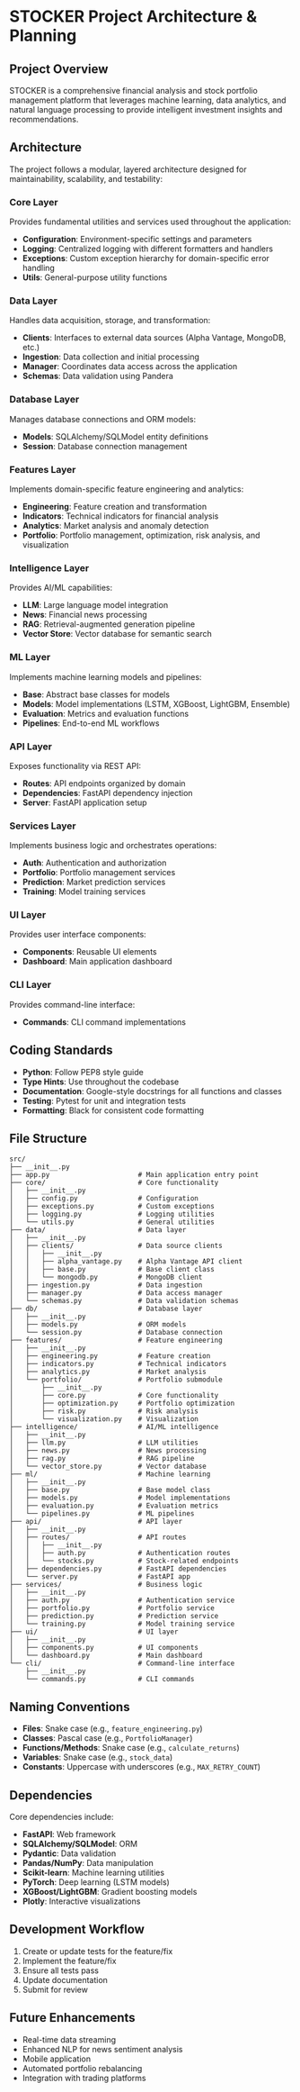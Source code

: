 # STOCKER Project Architecture & Planning

## Project Overview

STOCKER is a comprehensive financial analysis and stock portfolio management platform that leverages machine learning, data analytics, and natural language processing to provide intelligent investment insights and recommendations.

## Architecture

The project follows a modular, layered architecture designed for maintainability, scalability, and testability:

### Core Layer

Provides fundamental utilities and services used throughout the application:

- **Configuration**: Environment-specific settings and parameters
- **Logging**: Centralized logging with different formatters and handlers
- **Exceptions**: Custom exception hierarchy for domain-specific error handling
- **Utils**: General-purpose utility functions

### Data Layer

Handles data acquisition, storage, and transformation:

- **Clients**: Interfaces to external data sources (Alpha Vantage, MongoDB, etc.)
- **Ingestion**: Data collection and initial processing
- **Manager**: Coordinates data access across the application
- **Schemas**: Data validation using Pandera

### Database Layer

Manages database connections and ORM models:

- **Models**: SQLAlchemy/SQLModel entity definitions
- **Session**: Database connection management

### Features Layer

Implements domain-specific feature engineering and analytics:

- **Engineering**: Feature creation and transformation
- **Indicators**: Technical indicators for financial analysis
- **Analytics**: Market analysis and anomaly detection
- **Portfolio**: Portfolio management, optimization, risk analysis, and visualization

### Intelligence Layer

Provides AI/ML capabilities:

- **LLM**: Large language model integration
- **News**: Financial news processing
- **RAG**: Retrieval-augmented generation pipeline
- **Vector Store**: Vector database for semantic search

### ML Layer

Implements machine learning models and pipelines:

- **Base**: Abstract base classes for models
- **Models**: Model implementations (LSTM, XGBoost, LightGBM, Ensemble)
- **Evaluation**: Metrics and evaluation functions
- **Pipelines**: End-to-end ML workflows

### API Layer

Exposes functionality via REST API:

- **Routes**: API endpoints organized by domain
- **Dependencies**: FastAPI dependency injection
- **Server**: FastAPI application setup

### Services Layer

Implements business logic and orchestrates operations:

- **Auth**: Authentication and authorization
- **Portfolio**: Portfolio management services
- **Prediction**: Market prediction services
- **Training**: Model training services

### UI Layer

Provides user interface components:

- **Components**: Reusable UI elements
- **Dashboard**: Main application dashboard

### CLI Layer

Provides command-line interface:

- **Commands**: CLI command implementations

## Coding Standards

- **Python**: Follow PEP8 style guide
- **Type Hints**: Use throughout the codebase
- **Documentation**: Google-style docstrings for all functions and classes
- **Testing**: Pytest for unit and integration tests
- **Formatting**: Black for consistent code formatting

## File Structure

```
src/
├── __init__.py
├── app.py                      # Main application entry point
├── core/                       # Core functionality
│   ├── __init__.py
│   ├── config.py               # Configuration
│   ├── exceptions.py           # Custom exceptions
│   ├── logging.py              # Logging utilities
│   └── utils.py                # General utilities
├── data/                       # Data layer
│   ├── __init__.py
│   ├── clients/                # Data source clients
│   │   ├── __init__.py
│   │   ├── alpha_vantage.py    # Alpha Vantage API client
│   │   ├── base.py             # Base client class
│   │   └── mongodb.py          # MongoDB client
│   ├── ingestion.py            # Data ingestion
│   ├── manager.py              # Data access manager
│   └── schemas.py              # Data validation schemas
├── db/                         # Database layer
│   ├── __init__.py
│   ├── models.py               # ORM models
│   └── session.py              # Database connection
├── features/                   # Feature engineering
│   ├── __init__.py
│   ├── engineering.py          # Feature creation
│   ├── indicators.py           # Technical indicators
│   ├── analytics.py            # Market analysis
│   └── portfolio/              # Portfolio submodule
│       ├── __init__.py
│       ├── core.py             # Core functionality
│       ├── optimization.py     # Portfolio optimization
│       ├── risk.py             # Risk analysis
│       └── visualization.py    # Visualization
├── intelligence/               # AI/ML intelligence
│   ├── __init__.py
│   ├── llm.py                  # LLM utilities
│   ├── news.py                 # News processing
│   ├── rag.py                  # RAG pipeline
│   └── vector_store.py         # Vector database
├── ml/                         # Machine learning
│   ├── __init__.py
│   ├── base.py                 # Base model class
│   ├── models.py               # Model implementations
│   ├── evaluation.py           # Evaluation metrics
│   └── pipelines.py            # ML pipelines
├── api/                        # API layer
│   ├── __init__.py
│   ├── routes/                 # API routes
│   │   ├── __init__.py
│   │   ├── auth.py             # Authentication routes
│   │   └── stocks.py           # Stock-related endpoints
│   ├── dependencies.py         # FastAPI dependencies
│   └── server.py               # FastAPI app
├── services/                   # Business logic
│   ├── __init__.py
│   ├── auth.py                 # Authentication service
│   ├── portfolio.py            # Portfolio service
│   ├── prediction.py           # Prediction service
│   └── training.py             # Model training service
├── ui/                         # UI layer
│   ├── __init__.py
│   ├── components.py           # UI components
│   └── dashboard.py            # Main dashboard
└── cli/                        # Command-line interface
    ├── __init__.py
    └── commands.py             # CLI commands
```

## Naming Conventions

- **Files**: Snake case (e.g., `feature_engineering.py`)
- **Classes**: Pascal case (e.g., `PortfolioManager`)
- **Functions/Methods**: Snake case (e.g., `calculate_returns`)
- **Variables**: Snake case (e.g., `stock_data`)
- **Constants**: Uppercase with underscores (e.g., `MAX_RETRY_COUNT`)

## Dependencies

Core dependencies include:

- **FastAPI**: Web framework
- **SQLAlchemy/SQLModel**: ORM
- **Pydantic**: Data validation
- **Pandas/NumPy**: Data manipulation
- **Scikit-learn**: Machine learning utilities
- **PyTorch**: Deep learning (LSTM models)
- **XGBoost/LightGBM**: Gradient boosting models
- **Plotly**: Interactive visualizations

## Development Workflow

1. Create or update tests for the feature/fix
2. Implement the feature/fix
3. Ensure all tests pass
4. Update documentation
5. Submit for review

## Future Enhancements

- Real-time data streaming
- Enhanced NLP for news sentiment analysis
- Mobile application
- Automated portfolio rebalancing
- Integration with trading platforms
